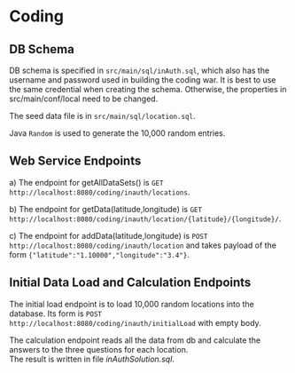 Coding
======

DB Schema
---------

DB schema is specified in `src/main/sql/inAuth.sql`, which also has the username and password used in building the
coding war.  It is best to use the same credential when creating the schema.  Otherwise, the properties in 
src/main/conf/local need to be changed.

The seed data file is in `src/main/sql/location.sql`.

Java `Random` is used to generate the 10,000 random entries.

Web Service Endpoints
---------------------

a) The endpoint for getAllDataSets() is `GET http://localhost:8080/coding/inauth/locations`.

b) The endpoint for getData(latitude,longitude) is `GET http://localhost:8080/coding/inauth/location/{latitude}/{longitude}/`.  

c) The endpoint for addData(latitude,longitude) is `POST http://localhost:8080/coding/inauth/location` and takes payload of the form `{"latitude":"1.10000","longitude":"3.4"}`.

Initial Data Load and Calculation Endpoints
-------------------------------------------

The initial load endpoint is to load 10,000 random locations into the database.  Its form is `POST http://localhost:8080/coding/inauth/initialLoad` with empty body.  

The calculation endpoint reads all the data from db and calculate the answers to the three questions for each location.  
The result is written in file *inAuthSolution.sql*.

